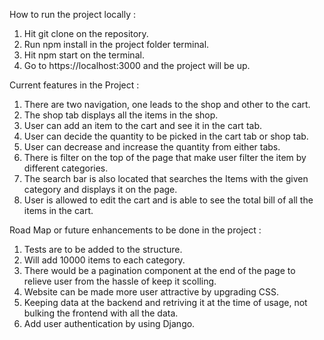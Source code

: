 How to run the project locally :
 1. Hit git clone on the repository.
 2. Run npm install in the project folder terminal.
 3. Hit npm start on the terminal.
 4. Go to https://localhost:3000 and the project will be up.
 
Current features in the Project :
 1. There are two navigation, one leads to the shop and other to the cart.
 2. The shop tab displays all the items in the shop.
 3. User can add an item to the cart and see it in the cart tab.
 4. User can decide the quantity to be picked in the cart tab or shop tab.
 5. User can decrease and increase the quantity from either tabs.
 6. There is filter on the top of the page that make user filter the item by different categories.
 7. The search bar is also located that searches the Items with the given category and displays it on the page.
 8. User is allowed to edit the cart and is able to see the total bill of all the items in the cart.

Road Map or future enhancements to be done in the project :
 1. Tests are to be added to the structure.
 2. Will add 10000 items to each category.
 3. There would be a pagination component at the end of the page to relieve user from the hassle of keep it scolling.
 4. Website can be made more user attractive by upgrading CSS.
 5. Keeping data at the backend and retriving it at the time of usage, not bulking the frontend with all the data.
 6. Add user authentication by using Django.

